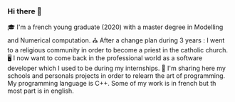 ### Hi there 👋

🎓 I'm a french young graduate (2020) with a master degree in Modelling and Numerical computation.
⛪ After a change plan during 3 years : I went to a religious community in order to become a priest in the catholic church.
🖥 I now want to come back in the professional world as a software developer which I used to be during my internships.
🤔 I'm sharing here my schools and personals projects in order to relearn the art of programming.
My programming language is C++. Some of my work is in french but th most part is in english.
